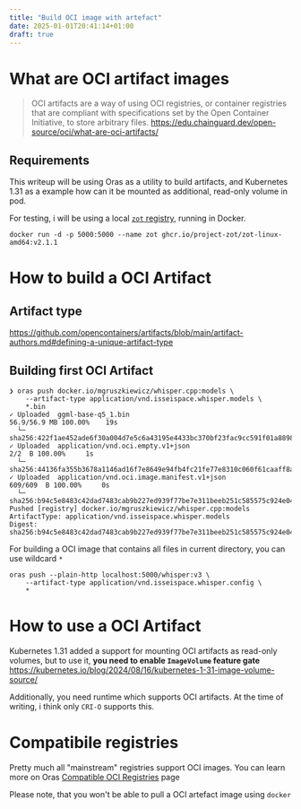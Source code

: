 ```yaml
---
title: "Build OCI image with artefact"
date: 2025-01-01T20:41:14+01:00
draft: true
---
```


# What are OCI artifact images

> OCI artifacts are a way of using OCI registries, or container registries that are compliant with specifications set by the Open Container Initiative, to store arbitrary files.
https://edu.chainguard.dev/open-source/oci/what-are-oci-artifacts/

## Requirements

This writeup will be using Oras as a utility to build artifacts, and Kubernetes 1.31 as a example how can it be mounted as additional, read-only volume in pod.

For testing, i will be using a local [`zot` registry](https://github.com/project-zot/zot), running in Docker.
```
docker run -d -p 5000:5000 --name zot ghcr.io/project-zot/zot-linux-amd64:v2.1.1
```

# How to build a OCI Artifact

## Artifact type

https://github.com/opencontainers/artifacts/blob/main/artifact-authors.md#defining-a-unique-artifact-type

## Building first OCI Artifact


```
❯ oras push docker.io/mgruszkiewicz/whisper.cpp:models \
    --artifact-type application/vnd.isseispace.whisper.models \
    *.bin
✓ Uploaded  ggml-base-q5_1.bin                                                                                                                     56.9/56.9 MB 100.00%    19s
  └─ sha256:422f1ae452ade6f30a004d7e5c6a43195e4433bc370bf23fac9cc591f01a8898
✓ Uploaded  application/vnd.oci.empty.v1+json                                                                                                            2/2  B 100.00%     1s
  └─ sha256:44136fa355b3678a1146ad16f7e8649e94fb4fc21fe77e8310c060f61caaff8a
✓ Uploaded  application/vnd.oci.image.manifest.v1+json                                                                                               609/609  B 100.00%     0s
  └─ sha256:b94c5e8483c42dad7483cab9b227ed939f77be7e311beeb251c585575c924e04
Pushed [registry] docker.io/mgruszkiewicz/whisper.cpp:models
ArtifactType: application/vnd.isseispace.whisper.models
Digest: sha256:b94c5e8483c42dad7483cab9b227ed939f77be7e311beeb251c585575c924e04
```


For building a OCI image that contains all files in current directory, you can use wildcard `*`
```
oras push --plain-http localhost:5000/whisper:v3 \
    --artifact-type application/vnd.isseispace.whisper.config \
    *
```

# How to use a OCI Artifact

Kubernetes 1.31 added a support for mounting OCI artifacts as read-only volumes, but to use it, **you need to enable `ImageVolume` feature gate**
https://kubernetes.io/blog/2024/08/16/kubernetes-1-31-image-volume-source/

Additionally, you need runtime which supports OCI artifacts. At the time of writing, i think only `CRI-O` supports this.



# Compatibile registries
Pretty much all "mainstream" registries support OCI images. You can learn more on Oras [Compatible OCI Registries](https://oras.land/docs/compatible_oci_registries) page 

Please note, that you won't be able to pull a OCI artefact image using `docker`

